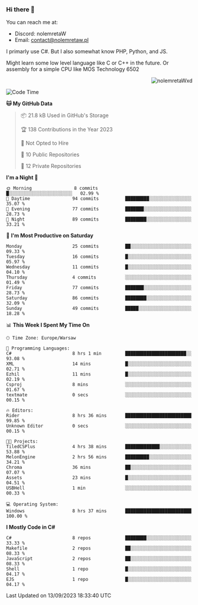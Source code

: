 ### Hi there 👋

You can reach me at:
 - Discord: nolemretaW
 - Email: contact@nolemretaw.pl
 
I primarly use C#. But I also somewhat know PHP, Python, and JS.

Might learn some low level language like C or C++ in the future. Or assembly for a simple CPU like MOS Technology 6502

<p align="right"><img src="https://komarev.com/ghpvc/?username=nolemretaWxd&amp;label=Profile%20views&amp;color=0e75b6&amp;style=flat" alt="nolemretaWxd" /></p>

<!--START_SECTION:waka-->
![Code Time](http://img.shields.io/badge/Code%20Time-74%20hrs%203%20mins-blue)

**🐱 My GitHub Data** 

> 📦 21.8 kB Used in GitHub's Storage 
 > 
> 🏆 138 Contributions in the Year 2023
 > 
> 🚫 Not Opted to Hire
 > 
> 📜 10 Public Repositories 
 > 
> 🔑 12 Private Repositories 
 > 
**I'm a Night 🦉** 

```text
🌞 Morning                8 commits           █░░░░░░░░░░░░░░░░░░░░░░░░   02.99 % 
🌆 Daytime                94 commits          █████████░░░░░░░░░░░░░░░░   35.07 % 
🌃 Evening                77 commits          ███████░░░░░░░░░░░░░░░░░░   28.73 % 
🌙 Night                  89 commits          ████████░░░░░░░░░░░░░░░░░   33.21 % 
```
📅 **I'm Most Productive on Saturday** 

```text
Monday                   25 commits          ██░░░░░░░░░░░░░░░░░░░░░░░   09.33 % 
Tuesday                  16 commits          █░░░░░░░░░░░░░░░░░░░░░░░░   05.97 % 
Wednesday                11 commits          █░░░░░░░░░░░░░░░░░░░░░░░░   04.10 % 
Thursday                 4 commits           ░░░░░░░░░░░░░░░░░░░░░░░░░   01.49 % 
Friday                   77 commits          ███████░░░░░░░░░░░░░░░░░░   28.73 % 
Saturday                 86 commits          ████████░░░░░░░░░░░░░░░░░   32.09 % 
Sunday                   49 commits          █████░░░░░░░░░░░░░░░░░░░░   18.28 % 
```


📊 **This Week I Spent My Time On** 

```text
🕑︎ Time Zone: Europe/Warsaw

💬 Programming Languages: 
C#                       8 hrs 1 min         ███████████████████████░░   93.08 % 
XML                      14 mins             █░░░░░░░░░░░░░░░░░░░░░░░░   02.71 % 
Ezhil                    11 mins             █░░░░░░░░░░░░░░░░░░░░░░░░   02.19 % 
Csproj                   8 mins              ░░░░░░░░░░░░░░░░░░░░░░░░░   01.67 % 
textmate                 0 secs              ░░░░░░░░░░░░░░░░░░░░░░░░░   00.15 % 

🔥 Editors: 
Rider                    8 hrs 36 mins       █████████████████████████   99.85 % 
Unknown Editor           0 secs              ░░░░░░░░░░░░░░░░░░░░░░░░░   00.15 % 

🐱‍💻 Projects: 
TiledCSPlus              4 hrs 38 mins       █████████████░░░░░░░░░░░░   53.88 % 
MelonEngine              2 hrs 56 mins       █████████░░░░░░░░░░░░░░░░   34.21 % 
Chroma                   36 mins             ██░░░░░░░░░░░░░░░░░░░░░░░   07.07 % 
Assets                   23 mins             █░░░░░░░░░░░░░░░░░░░░░░░░   04.51 % 
USBHell                  1 min               ░░░░░░░░░░░░░░░░░░░░░░░░░   00.33 % 

💻 Operating System: 
Windows                  8 hrs 37 mins       █████████████████████████   100.00 % 
```

**I Mostly Code in C#** 

```text
C#                       8 repos             ████████░░░░░░░░░░░░░░░░░   33.33 % 
Makefile                 2 repos             ██░░░░░░░░░░░░░░░░░░░░░░░   08.33 % 
JavaScript               2 repos             ██░░░░░░░░░░░░░░░░░░░░░░░   08.33 % 
Shell                    1 repo              █░░░░░░░░░░░░░░░░░░░░░░░░   04.17 % 
EJS                      1 repo              █░░░░░░░░░░░░░░░░░░░░░░░░   04.17 % 
```




 Last Updated on 13/09/2023 18:33:40 UTC
<!--END_SECTION:waka-->
